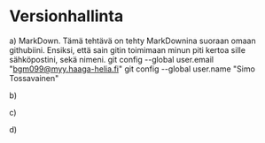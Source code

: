 # Versionhallinta

a) MarkDown. Tämä tehtävä on tehty MarkDownina suoraan omaan githubiini. Ensiksi, että sain gitin toimimaan minun piti kertoa sille sähköpostini, sekä nimeni.
	git config --global user.email "bgm099@myy.haaga-helia.fi"
	git config --global user.name "Simo Tossavainen"	

b)

c)

d)

